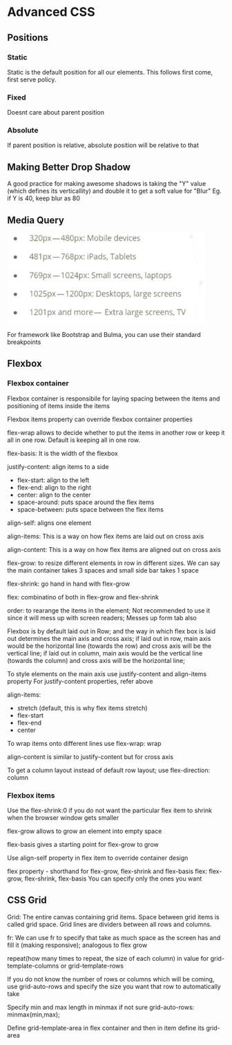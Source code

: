 # Advanced CSS

## Positions

### Static
Static is the default position for all our elements.
This follows first come, first serve policy.

### Fixed
Doesnt care about parent position

### Absolute
If parent position is relative, absolute position will be relative to that

## Making Better Drop Shadow

A good practice for making awesome shadows is taking the "Y" value (which defines its verticallity) and double it to get a soft value for "Blur"
Eg. if Y is 40, keep blur as 80

## Media Query
![](device-breakpoint.png)

For framework like Bootstrap and Bulma, you can use their standard breakpoints

## Flexbox

### Flexbox container

Flexbox container is responsibile for laying spacing between the items and positioning of items inside the items

Flexbox items property can override flexbox container properties

flex-wrap allows to decide whether to put the items in another row or keep it all in one row.
Default is keeping all in one row.

flex-basis: It is the width of the flexbox

justify-content: align items to a side
- flex-start: align to the left
- flex-end: align to the right
- center: align to the center
- space-around: puts space around the flex items
- space-between: puts space between the flex items

align-self: aligns one element

align-items: This is a way on how flex items are laid out on cross axis

align-content: This is a way on how flex items are aligned out on cross axis

flex-grow: to resize different elements in row in different sizes. We can say the main container takes 3 spaces and small side bar takes 1 space

flex-shrink: go hand in hand with flex-grow

flex: combinatino of both in flex-grow and flex-shrink

order: to rearange the items in the element; Not recommended to use it since it will mess up with screen readers; Messes up form tab also

Flexbox is by default laid out in Row; and the way in which flex box is laid out determines the main axis and cross axis; if laid out in row, main axis would be the horizontal line (towards the row) and cross axis will be the vertical line; if laid out in column, main axis would be the vertical line (towards the column) and cross axis will be the horizontal line;

To style elements on the main axis use justify-content and align-items property
For justify-content properties, refer above

align-items:
- stretch (default, this is why flex items stretch)
- flex-start
- flex-end
- center

To wrap items onto different lines use flex-wrap: wrap

align-content is similar to justify-content but for cross axis

To get a column layout instead of default row layout; use flex-direction: column

### Flexbox items

Use the flex-shrink:0 if you do not want the particular flex item to shrink when the browser window gets smaller

flex-grow allows to grow an element into empty space

flex-basis gives a starting point for flex-grow to grow

Use align-self property in flex item to override container design

flex property - shorthand for flex-grow, flex-shrink and flex-basis
flex: flex-grow, flex-shrink, flex-basis 
You can specify only the ones you want

## CSS Grid

Grid: The entire canvas containing grid items.
Space between grid items is called grid space. 
Grid lines are dividers between all rows and columns.

fr:
We can use fr to specify that take as much space as the screen has and fill it (making responsive); analogous to flex grow

repeat(how many times to repeat, the size of each column) in value for grid-template-columns or grid-template-rows

If you do not know the number of rows or columns which will be coming, use grid-auto-rows and specify the size you want that row to automatically take

Specify min and max length in minmax if not sure
grid-auto-rows: minmax(min,max); 

Define grid-template-area in flex container and then in item define its grid-area